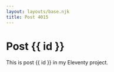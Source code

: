 ```yaml
---
layout: layouts/base.njk
title: Post 4015
---
```


# Post {{ id }}

This is post {{ id }} in my Eleventy project.
